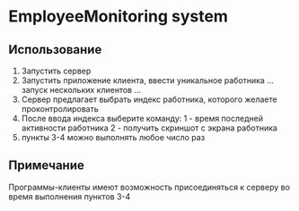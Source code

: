 # EmployeeMonitoring system
## Использование
1) Запустить сервер
2) Запустить приложение клиента, ввести уникальное  работника
... запуск нескольких клиентов ...
3) Сервер предлагает выбрать индекс работника, которого желаете проконтролировать
4) После ввода индекса выберите команду:
                       1 - время последней активности работника
                       2 - получить скриншот с экрана работника
5) пункты 3-4 можно выполнять любое число раз
## Примечание
Программы-клиенты имеют возможность присоединяться к серверу во время выполнения пунктов 3-4
